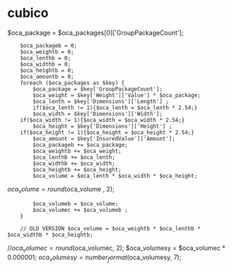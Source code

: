 # cubico

$oca_package = $oca_packages[0]['GroupPackageCount'];		
	
 
	
		$oca_packageb = 0;
		$oca_weightb = 0;
		$oca_lenthb = 0;
		$oca_widthb = 0;
		$oca_heightb = 0;
		$oca_amountb = 0;
		foreach ($oca_packages as $key) {
			$oca_package = $key['GroupPackageCount'];
	 		$oca_weight = $key['Weight']['Value'] * $oca_package;
			$oca_lenth = $key['Dimensions']['Length'] ;
			if($oca_lenth != 1){$oca_lenth = $oca_lenth * 2.54;}
			$oca_width = $key['Dimensions']['Width'];		
		if($oca_width != 1){$oca_width = $oca_width * 2.54;}
			$oca_height = $key['Dimensions']['Height'] ;	
		if($oca_height != 1){$oca_height = $oca_height * 2.54;}
			$oca_amount = $key['InsuredValue']['Amount'];	
			$oca_packageb += $oca_package;
			$oca_weightb += $oca_weight;
			$oca_lenthb += $oca_lenth;
			$oca_widthb += $oca_width;
			$oca_heightb += $oca_height;
 			$oca_volume = $oca_lenth * $oca_width * $oca_height;
$oca_volume = round($oca_volume , 2);
			 
 			$oca_volumeb = $oca_volume;
 			$oca_volumec += $oca_volumeb ;			
		}
			
 		// OLD VERSION $oca_volume = $oca_weightb * $oca_lenthb * $oca_widthb * $oca_heightb;

//$oca_volumec = round($oca_volumec, 2);
$oca_volumesy = $oca_volumec * 0.000001;
$oca_volumesy = number_format($oca_volumesy, 7);
